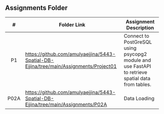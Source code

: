 ##  Assignments Folder

|   #   | Folder Link | Assignment Description |
| :---: | ----------- | ---------------------- |
|    P1  |     https://github.com/amulyaejjina/5443-Spatial-DB-Ejjina/tree/main/Assignments/Project01        |         Connect to PostGreSQL using psycopg2 module and use FastAPI to retrieve spatial data from tables.  |
|P02A|https://github.com/amulyaejjina/5443-Spatial-DB-Ejjina/tree/main/Assignments/P02A| Data Loading|
